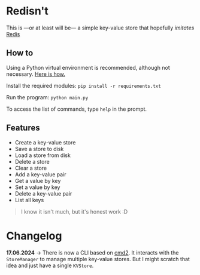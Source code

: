# Redisn't

This is —or at least will be— a simple key-value store that hopefully _imitates_ [Redis](https://redis.io/)

## How to

Using a Python virtual environment is recommended, although not necessary. [Here is how.](https://www.dataquest.io/blog/a-complete-guide-to-python-virtual-environments/)

Install the required modules:
```pip install -r requirements.txt```

Run the program:
```python main.py```

To access the list of commands, type `help` in the prompt.

## Features

- Create a key-value store
- Save a store to disk
- Load a store from disk
- Delete a store
- Clear a store
- Add a key-value pair
- Get a value by key
- Set a value by key
- Delete a key-value pair
- List all keys

> I know it isn't much, but it's honest work :D

# Changelog

**17.06.2024** -> There is now a CLI based on [cmd2](https://github.com/python-cmd2/cmd2). It interacts with the `StoreManager` to manage multiple key-value stores. But I might scratch that idea and just have a single `KVStore`.